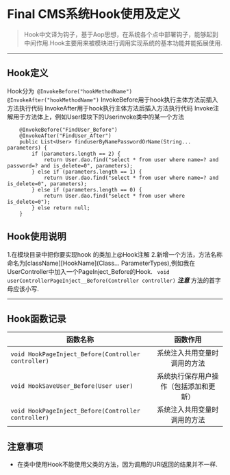 # Final CMS系统Hook使用及定义
>Hook中文译为钩子，基于Aop思想，在系统各个点中部署钩子，能够起到中间作用.Hook主要用来被模块进行调用实现系统的基本功能并能拓展使用.


**************
## Hook定义

Hook分为``` @InvokeBefore("hookMethodName") @InvokeAfter("hookMethodName")```
InvokeBefore用于hook执行主体方法前插入方法执行代码
InvokeAfter用于hook执行主体方法后插入方法执行代码
Invoke注解用于方法体上，例如User模块下的Userinvoke类中的某一个方法
```
    @InvokeBefore("FindUser_Before")
    @InvokeAfter("FindUser_After")
    public List<User> finduserByNamePasswordOrName(String... parameters) {
        if (parameters.length == 2) {
            return User.dao.find("select * from user where name=? and password=? and is_delete=0", parameters);
        } else if (parameters.length == 1) {
            return User.dao.find("select * from user where name=? and is_delete=0", parameters);
        } else if (parameters.length == 0) {
            return User.dao.find("select * from user where is_delete=0");
        } else return null;
    }
```

## Hook使用说明
   1.在模块目录中把你要实现hook 的类加上@Hook注解
   2.新增一个方法，方法名称命名为[className][HookName](Class... ParameterTypes),例如我在UserController中加入一个PageInject_Before的Hook.
    ``` void userControllerPageInject__Before(Controller controller)```
    ***注意*** 方法的首字母应该小写.

****************

## Hook函数记录
| 函数名称 | 函数作用 |
| ------------- |:-------------:|
| ```void HookPageInject_Before(Controller controller) ```|  系统注入共用变量时调用的方法|
| ```void HookSaveUser_Before(User user) ```|  系统执行保存用户操作（包括添加和更新）|
| ```void HookPageInject_Before(Controller controller) ```|  系统注入共用变量时调用的方法|

## 注意事项

- 在类中使用Hook不能使用父类的方法，因为调用的URl返回的结果并不一样.

